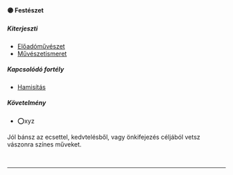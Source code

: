#### 🟣 Festészet

##### Kiterjeszti
- [Előadóművészet](../kepzettsegek/eloadomuveszet.md)
- [Művészetismeret](../kepzettsegek/muveszetismeret.md)

##### Kapcsolódó fortély
- [Hamisítás](../fortelyok.altalanos/hamisitas.md)

##### Követelmény
- ⭕xyz

Jól bánsz az ecsettel, kedvtelésből, vagy önkifejezés céljából vetsz vászonra színes műveket.

<br />

---
